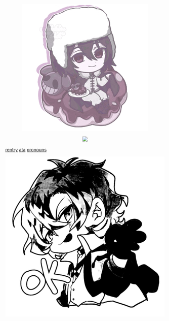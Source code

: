 <p align="center">
  <img src="https://github.com/vanixqs/vanixqs/blob/73d1f4cd0dd2fe957b0a09548255db3bbcde50f1/tumblr_7008fd12ca76c1f682c10832f4df84b0_f256bee9_400.png" />
</p>

<p align="center">
  <img src="https://komarev.com/ghpvc/?username=vanixqse&color=lightgrey" />
</p>


 [rentry](https://rentry.co/vanixqs)                        [ata](https://vanixqs.atabook.org/)                       [pronouns](https://pronouns.cc/@vanixqs)


 ![image](https://github.com/vanixqs/vanixqs/blob/b37d0cb015add307d228482add51f2a56d74d56a/tumblr_d560396686ec3dbc5f03f9a92925c057_88fb008f_2048.png)

